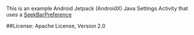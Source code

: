 This is an example Android Jetpack (AndroidX) Java Settings Activity that uses a [SeekBarPreference](https://developer.android.com/reference/androidx/preference/SeekBarPreference)

##License: 
Apache License, Version 2.0